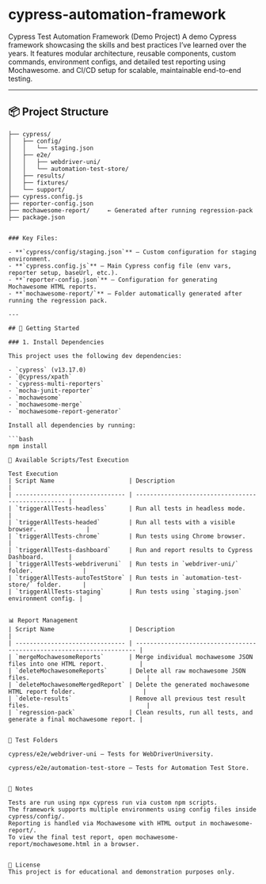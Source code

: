 # cypress-automation-framework
Cypress Test Automation Framework (Demo Project) A demo Cypress framework showcasing the skills and best practices I’ve learned over the years. It features modular architecture, reusable components, custom commands, environment configs, and detailed test reporting using Mochawesome. and CI/CD setup for scalable, maintainable end-to-end testing.





---

## 📦 Project Structure


```plaintext
├── cypress/
│   ├── config/
│   │   └── staging.json
│   ├── e2e/
│   │   ├── webdriver-uni/
│   │   └── automation-test-store/
│   ├── results/
│   ├── fixtures/
│   └── support/
├── cypress.config.js
├── reporter-config.json
├── mochawesome-report/     ← Generated after running regression-pack
├── package.json


### Key Files:

- **`cypress/config/staging.json`** – Custom configuration for staging environment.
- **`cypress.config.js`** – Main Cypress config file (env vars, reporter setup, baseUrl, etc.).
- **`reporter-config.json`** – Configuration for generating Mochawesome HTML reports.
- **`mochawesome-report/`** – Folder automatically generated after running the regression pack.

---

## 🚀 Getting Started

### 1. Install Dependencies

This project uses the following dev dependencies:

- `cypress` (v13.17.0)
- `@cypress/xpath`
- `cypress-multi-reporters`
- `mocha-junit-reporter`
- `mochawesome`
- `mochawesome-merge`
- `mochawesome-report-generator`

Install all dependencies by running:

```bash
npm install

📜 Available Scripts/Test Execution

Test Execution
| Script Name                     | Description                                        |
| ------------------------------- | -------------------------------------------------- |
| `triggerAllTests-headless`      | Run all tests in headless mode.                    |
| `triggerAllTests-headed`        | Run all tests with a visible browser.              |
| `triggerAllTests-chrome`        | Run tests using Chrome browser.                    |
| `triggerAllTests-dashboard`     | Run and report results to Cypress Dashboard.       |
| `triggerAllTests-webdriveruni`  | Run tests in `webdriver-uni/` folder.              |
| `triggerAllTests-autoTestStore` | Run tests in `automation-test-store/` folder.      |
| `triggerAllTests-staging`       | Run tests using `staging.json` environment config. |


📊 Report Management
| Script Name                     | Description                                                            |
| ------------------------------- | ---------------------------------------------------------------------- |
| `mergeMochawesomeReports`       | Merge individual mochawesome JSON files into one HTML report.          |
| `deleteMochawesomeReports`      | Delete all raw mochawesome JSON files.                                 |
| `deleteMochawesomeMergedReport` | Delete the generated mochawesome HTML report folder.                   |
| `delete-results`                | Remove all previous test result files.                                 |
| `regression-pack`               | Clean results, run all tests, and generate a final mochawesome report. |


🧪 Test Folders

cypress/e2e/webdriver-uni – Tests for WebDriverUniversity.

cypress/e2e/automation-test-store – Tests for Automation Test Store.


📌 Notes

Tests are run using npx cypress run via custom npm scripts.
The framework supports multiple environments using config files inside cypress/config/.
Reporting is handled via Mochawesome with HTML output in mochawesome-report/.
To view the final test report, open mochawesome-report/mochawesome.html in a browser.


📄 License
This project is for educational and demonstration purposes only.

